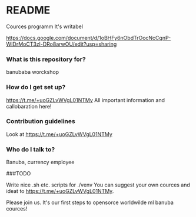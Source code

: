 # README #

Cources programm
It's writabel

https://docs.google.com/document/d/1oBHFy6nObdTrOocNcCqnP-WIDrMoCT3zl-DRo8arwOU/edit?usp=sharing
### What is this repository for? ###

banubaba worckshop 

### How do I get set up? ###

https://t.me/+uoGZLvWVgL01NTMy
All important information and callobaration here!

### Contribution guidelines ###

Look at https://t.me/+uoGZLvWVgL01NTMy

### Who do I talk to? ###

Banuba, currency employee


###TODO

Write nice .sh etc. scripts for ./venv
You can suggest your own cources and ideat to https://t.me/+uoGZLvWVgL01NTMy.

Please join us. It's our first steps to opensorce worldwilde ml banuba cources!
